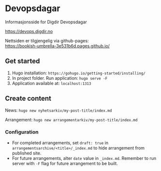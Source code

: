 # Devopsdagar
Informasjonsside for Digdir Devopsdagar

https://devops.digdir.no

Nettsiden er tilgjengelig via github-pages:   
https://bookish-umbrella-3e531b6d.pages.github.io/ 

## Get started
1. Hugo installation: `https://gohugo.io/getting-started/installing/`
2. In project folder. Run application: `hugo serve -F`
3. Application available at: `localhost:1313`

## Create content
News: `hugo new nyhetsarkiv/my-post-title/index.md`

Arrangement: `hugo new arrangementarkiv/my-post-title/index.md`

### Configuration
- For completed arrangements, set `draft: true` in `arrangementsarchive/<title>/_index.md` to hide arrangement from published site.
- For future arrangements, alter `date` value in `_index.md`. Remember to run server with `-F` flag for future arrangement to be built.











